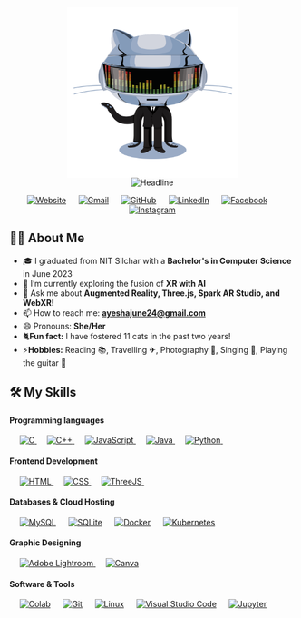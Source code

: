 <!--
**n-ay/n-ay** is a ✨ _special_ ✨ repository because its `README.md` (this file) appears on your GitHub profile.
Here are some ideas to get you started:
-->
<div align=center>
<img align='center' src='https://github.com/n-ay/n-ay/blob/main/assets/daftpunktocat-thomas.gif' width='300'>
</div>

<div align=center>
  <img src="https://readme-typing-svg.herokuapp.com?color=%236FDA44&size=32&center=true&vCenter=true&width=600&height=50&lines=Hi+there,+I'm+Ayesha+%F0%9F%91%8B;" alt="Headline" />
</div>


<p align="center">
  	<a href="https://me-n-ay.vercel.app/"><img src="https://img.shields.io/badge/website-000000?style=for-the-badge&logo=About.me&logoColor=white&color=071A2C" alt="Website"/></a>
	&emsp;
	<a href="mailto:ayeshajune24@gmail.com"><img src="https://img.shields.io/badge/Gmail-D14836?style=for-the-badge&logo=gmail&logoColor=white&color=071A2C" alt="Gmail"/></a>
	&emsp;
	<a href="https://github.com/n-ay"><img src="https://img.shields.io/badge/GitHub-100000?style=for-the-badge&logo=github&logoColor=white&color=071A2C" alt="GitHub"/></a>
	&emsp;
	<a href="https://linkedin.com/in/ayesha-nasim"><img src="https://img.shields.io/badge/Linkedin-0077b5?style=for-the-badge&logo=linkedin&color=071A2C" alt="LinkedIn"/></a>
	&emsp;
	<a href="https://www.facebook.com/ayeshanasim24"><img src="https://img.shields.io/badge/Facebook-1877F2?style=for-the-badge&logo=facebook&logoColor=white&color=071A2C" alt="Facebook"/></a>
	&emsp;
  <a href="https://instagram.com/ayesha__nasim" target="_blank">
    <img src="https://img.shields.io/badge/instagram-%23E4405F.svg?&style=for-the-badge&logo=instagram&logoColor=white&color=071A2C" alt="Instagram"/>
  </a>
	
</p>


## 🙋‍♀️ About Me
<!--- - 🔭 I’m currently working on -->
- 🎓 I graduated from NIT Silchar with a **Bachelor's in Computer Science** in June 2023 
- 🌱 I’m currently exploring the fusion of **XR with AI**
- 💬 Ask me about **Augmented Reality, Three.js, Spark AR Studio, and WebXR!**
- 📫 How to reach me: **ayeshajune24@gmail.com**
- 😄 Pronouns: **She/Her**
- 🐈**Fun fact:** I have fostered 11 cats in the past two years!
- ⚡**Hobbies:** Reading 📚, Travelling ✈, Photography 📸, Singing 🎤, Playing the guitar 🎸


## 🛠️ My Skills

####  Programming languages

<p align="left"> 
  &emsp; 
  <a href="https://www.cprogramming.com/" target="_blank"> 
    <img alt="C" src="https://img.shields.io/badge/C%20-%232370ED.svg?logo=c&logoColor=white">
  </a> 
  &emsp;
  <a href="https://www.w3schools.com/cpp/" target="_blank"> 
    <img alt="C++" src="https://img.shields.io/badge/C++%20-%2300599C.svg?logo=c%2B%2B&logoColor=white">
  </a> 
  &emsp;
  <a href="https://developer.mozilla.org/en-US/docs/Web/JavaScript" target="_blank"> 
     <img alt="JavaScript" src="https://img.shields.io/badge/JavaScript%20-%23F7DF1E.svg?logo=javascript&logoColor=black">
   </a>
  &emsp;
  <a href="https://www.java.com" target="_blank"> 
    <img alt="Java" src="https://img.shields.io/badge/Java-%23007396.svg?logo=java&logoColor=white">
  </a>
  &emsp;
   <a href="https://www.python.org" target="_blank">
    <img alt="Python" src="https://img.shields.io/badge/Python%20-%2314354C.svg?logo=python&logoColor=white">
  </a>
  &emsp;
</p>

#### Frontend Development
<p align="left"> 
  &emsp; 
  <a href="https://www.w3.org/html/" target="_blank"> 
   <img alt="HTML" src="https://img.shields.io/badge/HTML5%20-%23E34F26.svg?logo=html5&logoColor=white">
  </a>   
  &emsp;
  <a href="https://www.w3schools.com/css/" target="_blank">
    <img alt="CSS" src="https://img.shields.io/badge/CSS%20-%231572B6.svg?logo=css3&logoColor=white">
  </a> 
   &emsp;
    <a href="https://threejs.org/" target="_blank">
    <img alt="ThreeJS" src="https://img.shields.io/badge/threejs-black?style=flat&logo=three.js&logoColor=white">
  </a> 
   &emsp;
</p>

#### Databases & Cloud Hosting
<p align="left">
  &emsp;
    <a href="https://www.mysql.com/"><img alt="MySQL" src="https://img.shields.io/badge/MySQL-%2300f.svg?style=flat&llogo=mysql&logoColor=white"></a>
  &emsp;
    <a href="https://www.sqlite.org/"><img alt="SQLite" src ="https://img.shields.io/badge/sqlite-%2307405e.svg?style=flat&logo=sqlite&logoColor=white"/></a>
  &emsp;
    <a href="https://www.github.com"><img alt="Docker" src="https://img.shields.io/badge/docker-%230db7ed.svg?style=flat&logo=docker&logoColor=white"></a>
  &emsp;
    <a href="https://www.heroku.com/"><img alt="Kubernetes" src="https://img.shields.io/badge/kubernetes-%23326ce5.svg?style=flat&logo=kubernetes&logoColor=white"></a>  

 </p>
  
#### Graphic Designing
<p align="left">
  &emsp;
  <a href="https://www.adobe.com/in/products/photoshop-lightroom.html" target="_blank"> 
    <img alt="Adobe Lightroom" src="https://img.shields.io/badge/Adobe Lightroom-%2300f.svg?style=flat&logo=adobelightroom&logoColor=white"/>
  </a>
   &emsp;
  <a href="#">
  	<img alt="Canva" src="https://img.shields.io/badge/Canva-%2300C4CC.svg?style=flat&logo=Canva&logoColor=white"/>
  </a>
 </p>

 #### Software & Tools
 
<p align="left">
  &emsp;
    <a href="#"><img alt="Colab" src="https://img.shields.io/badge/Colab-00b56a.svg?logo=google-colab&logoColor=white"></a>
  &emsp;
    <a href="#"><img alt="Git" src="https://img.shields.io/badge/Git%20-%23F05033.svg?logo=git&logoColor=white"></a>
  &emsp;
    <a href="#"><img alt="Linux" src="https://img.shields.io/badge/Linux-FCC624?style=flat&logo=linux&logoColor=black"></a>
  &emsp;
    <a href="#"><img alt="Visual Studio Code" src="https://img.shields.io/badge/Visual%20Studio%20Code-0078d7.svg?logo=visual-studio-code&logoColor=white"></a>
  &emsp;
    <a href="#"><img alt="Jupyter" src="https://img.shields.io/badge/Jupyter%20-%23F37626.svg?logo=Jupyter&logoColor=white"></a>
  &emsp;

 </p>

<!--
## my contribution graph gets eaten by the snake 🐍:
<img align='center' src='https://github.com/mayankchaudhary26/mayankchaudhary26/blob/output/github-contribution-grid-snake.gif' width='900"'>
-->



